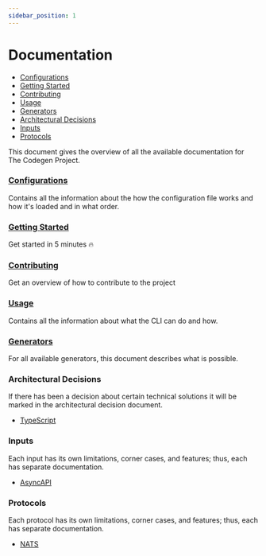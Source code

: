 ```yaml
---
sidebar_position: 1
---
```

# Documentation

<!-- toc is generated with GitHub Actions do not remove toc markers -->

<!-- toc -->

- [Configurations](#configurations)
- [Getting Started](#getting-started)
- [Contributing](#contributing)
- [Usage](#usage)
- [Generators](#generators)
- [Architectural Decisions](#architectural-decisions)
- [Inputs](#inputs)
- [Protocols](#protocols)

<!-- tocstop -->

This document gives the overview of all the available documentation for The Codegen Project.

### [Configurations](./configurations.md)
Contains all the information about the how the configuration file works and how it's loaded and in what order.

### [Getting Started](./getting-started.md)
Get started in 5 minutes :fire:

### [Contributing](./contributing.md)
Get an overview of how to contribute to the project

### [Usage](./usage.md)
Contains all the information about what the CLI can do and how.

### [Generators](./generators/README.md)
For all available generators, this document describes what is possible.

### Architectural Decisions
If there has been a decision about certain technical solutions it will be marked in the architectural decision document.
- [TypeScript](./architectural-decisions/typescript.md)

### Inputs
Each input has its own limitations, corner cases, and features; thus, each has separate documentation.
- [AsyncAPI](./inputs/asyncapi.md)

### Protocols
Each protocol has its own limitations, corner cases, and features; thus, each has separate documentation.
- [NATS](./protocols/nats.md)

